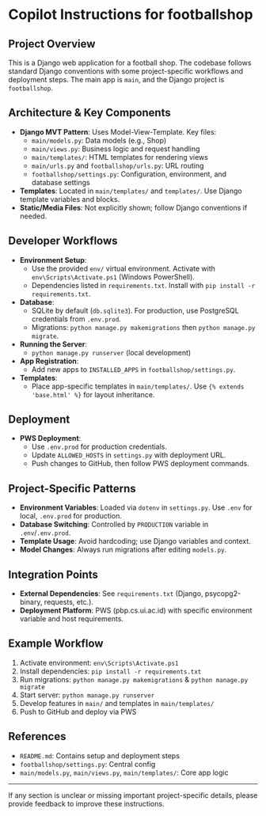 # Copilot Instructions for footballshop

## Project Overview
This is a Django web application for a football shop. The codebase follows standard Django conventions with some project-specific workflows and deployment steps. The main app is `main`, and the Django project is `footballshop`.

## Architecture & Key Components
- **Django MVT Pattern**: Uses Model-View-Template. Key files:
  - `main/models.py`: Data models (e.g., Shop)
  - `main/views.py`: Business logic and request handling
  - `main/templates/`: HTML templates for rendering views
  - `main/urls.py` and `footballshop/urls.py`: URL routing
  - `footballshop/settings.py`: Configuration, environment, and database settings
- **Templates**: Located in `main/templates/` and `templates/`. Use Django template variables and blocks.
- **Static/Media Files**: Not explicitly shown; follow Django conventions if needed.

## Developer Workflows
- **Environment Setup**:
  - Use the provided `env/` virtual environment. Activate with `env\Scripts\Activate.ps1` (Windows PowerShell).
  - Dependencies listed in `requirements.txt`. Install with `pip install -r requirements.txt`.
- **Database**:
  - SQLite by default (`db.sqlite3`). For production, use PostgreSQL credentials from `.env.prod`.
  - Migrations: `python manage.py makemigrations` then `python manage.py migrate`.
- **Running the Server**:
  - `python manage.py runserver` (local development)
- **App Registration**:
  - Add new apps to `INSTALLED_APPS` in `footballshop/settings.py`.
- **Templates**:
  - Place app-specific templates in `main/templates/`. Use `{% extends 'base.html' %}` for layout inheritance.

## Deployment
- **PWS Deployment**:
  - Use `.env.prod` for production credentials.
  - Update `ALLOWED_HOSTS` in `settings.py` with deployment URL.
  - Push changes to GitHub, then follow PWS deployment commands.

## Project-Specific Patterns
- **Environment Variables**: Loaded via `dotenv` in `settings.py`. Use `.env` for local, `.env.prod` for production.
- **Database Switching**: Controlled by `PRODUCTION` variable in `.env`/`.env.prod`.
- **Template Usage**: Avoid hardcoding; use Django variables and context.
- **Model Changes**: Always run migrations after editing `models.py`.

## Integration Points
- **External Dependencies**: See `requirements.txt` (Django, psycopg2-binary, requests, etc.).
- **Deployment Platform**: PWS (pbp.cs.ui.ac.id) with specific environment variable and host requirements.

## Example Workflow
1. Activate environment: `env\Scripts\Activate.ps1`
2. Install dependencies: `pip install -r requirements.txt`
3. Run migrations: `python manage.py makemigrations` & `python manage.py migrate`
4. Start server: `python manage.py runserver`
5. Develop features in `main/` and templates in `main/templates/`
6. Push to GitHub and deploy via PWS

## References
- `README.md`: Contains setup and deployment steps
- `footballshop/settings.py`: Central config
- `main/models.py`, `main/views.py`, `main/templates/`: Core app logic

---
If any section is unclear or missing important project-specific details, please provide feedback to improve these instructions.
